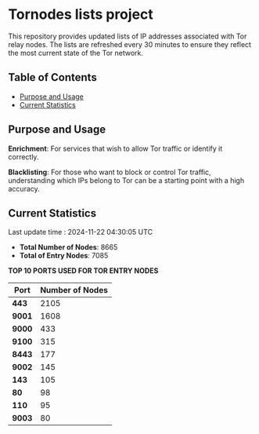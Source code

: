 # Tornodes lists project

This repository provides updated lists of IP addresses associated with Tor relay nodes. The lists are refreshed every 30 minutes to ensure they reflect the most current state of the Tor network.

## Table of Contents

- [Purpose and Usage](#purpose-and-usage)
- [Current Statistics](#current-statistics)


## Purpose and Usage

**Enrichment**: For services that wish to allow Tor traffic or identify it correctly.

**Blacklisting**: For those who want to block or control Tor traffic, understanding which IPs belong to Tor can be a starting point with a high accuracy.

## Current Statistics

Last update time : 2024-11-22 04:30:05 UTC

- **Total Number of Nodes**: 8665
- **Total of Entry Nodes**: 7085

**TOP 10 PORTS USED FOR TOR ENTRY NODES**

| **Port** | **Number of Nodes** |
|------|-----------------|
| **443**   | 2105  |
| **9001**   | 1608  |
| **9000**   | 433  |
| **9100**   | 315  |
| **8443**   | 177  |
| **9002**   | 145  |
| **143**   | 105  |
| **80**   | 98  |
| **110**   | 95  |
| **9003**   | 80  |

